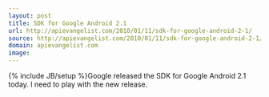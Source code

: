 ```yaml
---
layout: post
title: SDK for Google Android 2.1
url: http://apievangelist.com/2010/01/11/sdk-for-google-android-2-1/
source: http://apievangelist.com/2010/01/11/sdk-for-google-android-2-1/
domain: apievangelist.com
image: 
---
```

{% include JB/setup %}Google released the SDK for Google Android 2.1 today. I need to play with the new release.